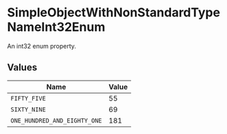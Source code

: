 # SimpleObjectWithNonStandardTypeNameInt32Enum

An int32 enum property.


## Values

| Name                         | Value                        |
| ---------------------------- | ---------------------------- |
| `FIFTY_FIVE`                 | 55                           |
| `SIXTY_NINE`                 | 69                           |
| `ONE_HUNDRED_AND_EIGHTY_ONE` | 181                          |